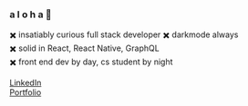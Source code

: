 ### a l o h a 🦈  
✖️ insatiably curious full stack developer
✖️ darkmode always  
✖️ solid in React, React Native, GraphQL  
✖️ front end dev by day, cs student by night


[LinkedIn](https://www.linkedin.com/in/lexijack/)  
[Portfolio](https://lexi.scalesdev.com/)
